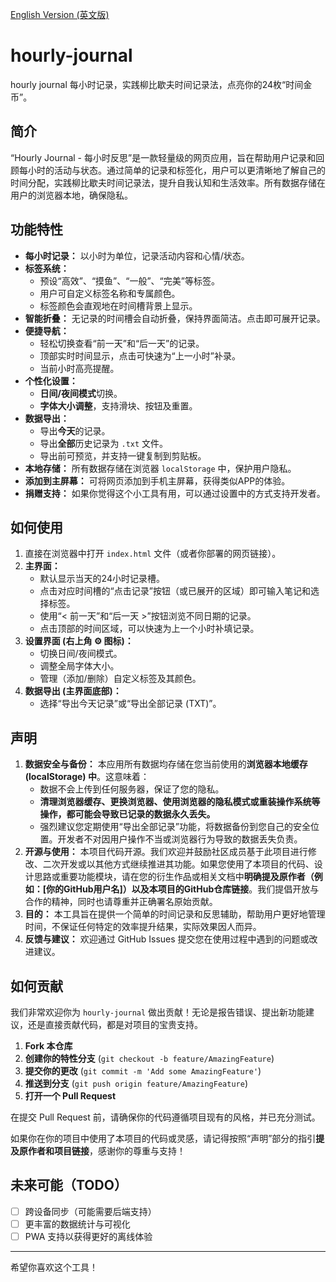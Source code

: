 [English Version (英文版)](README.md)

# hourly-journal

hourly journal 每小时记录，实践柳比歇夫时间记录法，点亮你的24枚“时间金币”。

## 简介

“Hourly Journal - 每小时反思”是一款轻量级的网页应用，旨在帮助用户记录和回顾每小时的活动与状态。通过简单的记录和标签化，用户可以更清晰地了解自己的时间分配，实践柳比歇夫时间记录法，提升自我认知和生活效率。所有数据存储在用户的浏览器本地，确保隐私。

## 功能特性

* **每小时记录：** 以小时为单位，记录活动内容和心情/状态。
* **标签系统：**
    * 预设“高效”、“摸鱼”、“一般”、“完美”等标签。
    * 用户可自定义标签名称和专属颜色。
    * 标签颜色会直观地在时间槽背景上显示。
* **智能折叠：** 无记录的时间槽会自动折叠，保持界面简洁。点击即可展开记录。
* **便捷导航：**
    * 轻松切换查看“前一天”和“后一天”的记录。
    * 顶部实时时间显示，点击可快速为“上一小时”补录。
    * 当前小时高亮提醒。
* **个性化设置：**
    * **日间/夜间模式**切换。
    * **字体大小调整**，支持滑块、按钮及重置。
* **数据导出：**
    * 导出**今天**的记录。
    * 导出**全部**历史记录为 `.txt` 文件。
    * 导出前可预览，并支持一键复制到剪贴板。
* **本地存储：** 所有数据存储在浏览器 `localStorage` 中，保护用户隐私。
* **添加到主屏幕：** 可将网页添加到手机主屏幕，获得类似APP的体验。
* **捐赠支持：** 如果你觉得这个小工具有用，可以通过设置中的方式支持开发者。

## 如何使用

1.  直接在浏览器中打开 `index.html` 文件（或者你部署的网页链接）。
2.  **主界面：**
    * 默认显示当天的24小时记录槽。
    * 点击对应时间槽的“点击记录”按钮（或已展开的区域）即可输入笔记和选择标签。
    * 使用“< 前一天”和“后一天 >”按钮浏览不同日期的记录。
    * 点击顶部的时间区域，可以快速为上一个小时补填记录。
3.  **设置界面 (右上角 ⚙️ 图标)：**
    * 切换日间/夜间模式。
    * 调整全局字体大小。
    * 管理（添加/删除）自定义标签及其颜色。
4.  **数据导出 (主界面底部)：**
    * 选择“导出今天记录”或“导出全部记录 (TXT)”。

## 声明

1.  **数据安全与备份：** 本应用所有数据均存储在您当前使用的**浏览器本地缓存 (localStorage) 中**。这意味着：
    * 数据不会上传到任何服务器，保证了您的隐私。
    * **清理浏览器缓存、更换浏览器、使用浏览器的隐私模式或重装操作系统等操作，都可能会导致已记录的数据永久丢失。**
    * 强烈建议您定期使用“导出全部记录”功能，将数据备份到您自己的安全位置。开发者不对因用户操作不当或浏览器行为导致的数据丢失负责。
2.  **开源与使用：** 本项目代码开源。我们欢迎并鼓励社区成员基于此项目进行修改、二次开发或以其他方式继续推进其功能。如果您使用了本项目的代码、设计思路或重要功能模块，请在您的衍生作品或相关文档中**明确提及原作者（例如：[你的GitHub用户名]）以及本项目的GitHub仓库链接**。我们提倡开放与合作的精神，同时也请尊重并正确署名原始贡献。
3.  **目的：** 本工具旨在提供一个简单的时间记录和反思辅助，帮助用户更好地管理时间，不保证任何特定的效率提升结果，实际效果因人而异。
4.  **反馈与建议：** 欢迎通过 GitHub Issues 提交您在使用过程中遇到的问题或改进建议。

## 如何贡献

我们非常欢迎你为 `hourly-journal` 做出贡献！无论是报告错误、提出新功能建议，还是直接贡献代码，都是对项目的宝贵支持。

1.  **Fork 本仓库**
2.  **创建你的特性分支** (`git checkout -b feature/AmazingFeature`)
3.  **提交你的更改** (`git commit -m 'Add some AmazingFeature'`)
4.  **推送到分支** (`git push origin feature/AmazingFeature`)
5.  **打开一个 Pull Request**

在提交 Pull Request 前，请确保你的代码遵循项目现有的风格，并已充分测试。

如果你在你的项目中使用了本项目的代码或灵感，请记得按照“声明”部分的指引**提及原作者和项目链接**，感谢你的尊重与支持！

## 未来可能（TODO）

* [ ] 跨设备同步（可能需要后端支持）
* [ ] 更丰富的数据统计与可视化
* [ ] PWA 支持以获得更好的离线体验

---

希望你喜欢这个工具！

